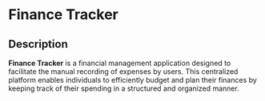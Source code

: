 # Finance Tracker

## Description

**Finance Tracker** is a financial management application designed to facilitate the manual recording of expenses by users. This centralized platform enables individuals to efficiently budget and plan their finances by keeping track of their spending in a structured and organized manner.
